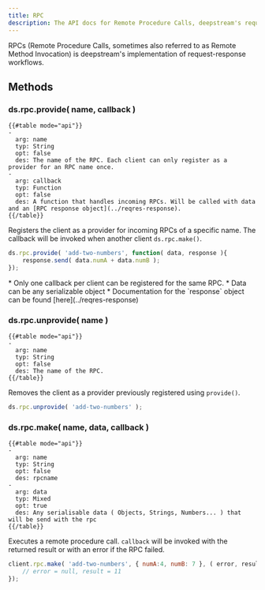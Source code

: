 ```yaml
---
title: RPC
description: The API docs for Remote Procedure Calls, deepstream's request-response mechanism
---
```


RPCs (Remote Procedure Calls, sometimes also referred to as Remote Method Invocation) is deepstream's implementation of request-response workflows.

## Methods

### ds.rpc.provide( name, callback )
```
{{#table mode="api"}}
-
  arg: name
  typ: String
  opt: false
  des: The name of the RPC. Each client can only register as a provider for an RPC name once.
-
  arg: callback
  typ: Function
  opt: false
  des: A function that handles incoming RPCs. Will be called with data and an [RPC response object](../reqres-response).
{{/table}}
```

Registers the client as a provider for incoming RPCs of a specific name. The callback will be invoked when another client `ds.rpc.make()`.

```javascript
ds.rpc.provide( 'add-two-numbers', function( data, response ){
    response.send( data.numA + data.numB );
});
```

<div class="info">
* Only one callback per client can be registered for the same RPC.
* Data can be any serializable object
* Documentation for the `response` object can be found [here](../reqres-response)
</div>

### ds.rpc.unprovide( name )
```
{{#table mode="api"}}
-
  arg: name
  typ: String
  opt: false
  des: The name of the RPC.
{{/table}}
```

Removes the client as a provider previously registered using `provide()`.

```javascript
ds.rpc.unprovide( 'add-two-numbers' );
```

### ds.rpc.make( name, data, callback )
```
{{#table mode="api"}}
-
  arg: name
  typ: String
  opt: false
  des: rpcname
-
  arg: data
  typ: Mixed
  opt: true
  des: Any serialisable data ( Objects, Strings, Numbers... ) that will be send with the rpc
{{/table}}
```

Executes a remote procedure call. `callback` will be invoked with the returned result or with an error if the RPC failed.

```javascript
client.rpc.make( 'add-two-numbers', { numA:4, numB: 7 }, ( error, result ) => {
    // error = null, result = 11
});
```

